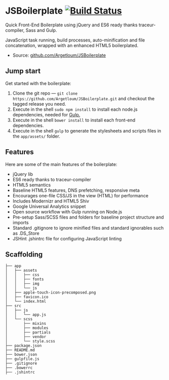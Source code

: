 # JSBoilerplate [![Build Status](https://travis-ci.org/Argetloum/JSBoilerplate.png)](https://travis-ci.org/Argetloum/JSBoilerplate)

Quick Front-End Boilerplate using jQuery and ES6 ready thanks traceur-compiler, Sass and Gulp.

JavaScript task running, build processes, auto-minification and file concatenation, wrapped with an enhanced HTML5 boilerplated.

* Source: [github.com/Argetloum/JSBoilerplate](https://github.com/Argetloum/JSBoilerplate)


## Jump start

Get started with the boilerplate:

1. Clone the git repo — `git clone https://github.com/Argetloum/JSBoilerplate.git` and checkout the tagged release you need.
2. Execute in the shell `sudo npm install` to install each node.js dependencies, needed for [Gulp.](http://gulpjs.com/)
3. Execute in the shell `bower install` to install each front-end dependencies.
4. Execute in the shell `gulp` to generate the stylesheets and scripts files in the `app/assets/` folder.

## Features

Here are some of the main features of the boilerplate:

* jQuery lib
* ES6 ready thanks to traceur-compiler
* HTML5 semantics
* Baseline HTML5 features, DNS prefetching, responsive meta
* Encourages one-file CSS/JS in the view (HTML) for performance
* Includes Modernizr and HTML5 Shiv
* Google Universal Analytics snippet
* Open source workflow with Gulp running on Node.js
* Pre-setup Sass/SCSS files and folders for baseline project structure and imports
* Standard .gitignore to ignore minified files and standard ignorables such as .DS_Store
* JSHint .jshintrc file for configuring JavaScript linting

## Scaffolding

````
├── app
│   ├── assets
│   │   ├── css
│   │   ├── fonts
│   │   ├── img
│   │   └── js
│   ├── apple-touch-icon-precomposed.png
│   ├── favicon.ico
│   └── index.html
├── src
│   ├── js
│   │   └── app.js
│   └── scss
│       ├── mixins
│       ├── modules
│       ├── partials
│       ├── vendor
│       └── style.scss
├── package.json
├── README.md
├── bower.json
├── gulpfile.js
├── .gitignore
├── .bowerrc
├── .jshintrc
````
